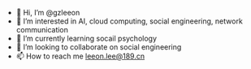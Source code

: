 - 👋 Hi, I’m @gzleeon
- 👀 I’m interested in AI, cloud computing, social engineering, network communication
- 🌱 I’m currently learning socail psychology
- 💞️ I’m looking to collaborate on social engineering
- 📫 How to reach me leeon.lee@189.cn

<!---
gzleeon/gzleeon is a ✨ special ✨ repository because its `README.md` (this file) appears on your GitHub profile.
You can click the Preview link to take a look at your changes.
--->
